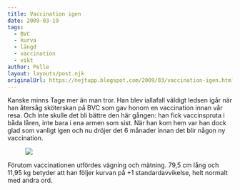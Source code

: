 ```yaml
---
title: Vaccination igen
date: 2009-03-19
tags: 
  - BVC
  - kurva
  - längd
  - vaccination
  - vikt	
author: Pelle
layout: layouts/post.njk
originalUrl: https://nejtupp.blogspot.com/2009/03/vaccination-igen.html
---
```


Kanske minns Tage mer än man tror. Han blev iallafall väldigt ledsen igår när han återsåg sköterskan på BVC som gav honom en vaccination innan vår resa. Och inte skulle det bli bättre den här gången: han fick vaccinspruta i båda låren, inte bara i ena armen som sist. När han kom hem var han dock glad som vanligt igen och nu dröjer det 6 månader innan det blir någon ny vaccination.

<figure>
  <img src="../../../img/2009/03/Tillvaxtkurva_mars_2009.jpg">
</figure>

Förutom vaccinationen utfördes vägning och mätning. 79,5 cm lång och 11,95 kg betyder att han följer kurvan på +1 standardavvikelse, helt normalt med andra ord.
